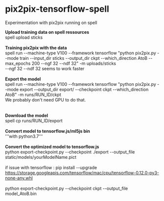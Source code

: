  # pix2pix-tensorflow-spell
Experimentation with pix2pix running on spell<br/>

<b>Upload training data on spell ressources</b><br/>
spell upload sticks<br/>
<br/>
<b>Training pix2pix with the data</b><br/>
spell run --machine-type V100 --framework tensorflow "python pix2pix.py --mode train --input_dir sticks --output_dir ckpt --which_direction AtoB --max_epochs 200 --ngf 32 --ndf 32" -m uploads/sticks
<br/>
--ngf 32 --ndf 32 seems to work faster
<br/>
<br/>
<b>Export the model</b><br/>
spell run --machine-type V100 --framework tensorflow "python pix2pix.py --mode export --output_dir export/ --checkpoint ckpt --which_direction AtoB" -m runs/RUN_ID/ckpt<br/>
We probably don't need GPU to do that.<br>
<br/><br/>
<b>Download the model</b><br/>
spell cp runs/RUN_ID/export<br/>
<br/>
<b>Convert model to tensorflow.js/ml5js bin</b><br/>
'''with python3.7'''<br/><br/>
<b>Convert the optimized model to tensorflow.js</b><br/>
python export-checkpoint.py --checkpoint ./export --output_file static/models/yourModelName.pict
<br/><br/>
if issue with tensorflow : pip install --upgrade https://storage.googleapis.com/tensorflow/mac/cpu/tensorflow-0.12.0-py3-none-any.whl<br/><br/>
python export-checkpoint.py --checkpoint ckpt --output_file model_AtoB.bin
